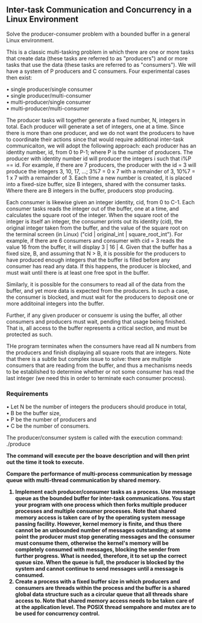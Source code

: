 ## Inter-task Communication and Concurrency in a Linux Environment

Solve the producer-consumer problem with a bounded buffer in a general Linux environment.

This is a classic multi-tasking problem in which there are one or more tasks that create data (these tasks are referred to as "producers") and or more tasks that use the data (these tasks are referred to as "consumers"). We will have a system of P producers and C consumers. Four experimental cases then exist:

• single producer/single consumer<br>
• single producer/multi-consumer<br>
• multi-producer/single consumer<br>
• multi-producer/multi-consumer

The producer tasks will together generate a fixed number, N, integers in total. Each producer will generate a set of integers, one at a time. Since there is more than one producer, and we do not want the producers to have to coordinate their actions since that would require additional inter-task communicaiton, we will adopt the following approach: each producer has an identity number, id, from 0 to P-1; where P is the number of producers. The producer with identity number id will producer the integers i such that i%P == id. For example, if there are 7 producers, the producer with the id = 3 will produce the integers 3, 10, 17, ...; 3%7 = 0 x 7 with a remainder of 3, 10%7 = 1 x 7 with a remainder of 3. Each time a new number is created, it is placed into a fixed-size buffer, size B integers, shared with the consumer tasks. Where there are B integers in the buffer, producers stop producing.

Each consumer is likewise given an integer identity, cid, from 0 to C-1. Each consumer tasks reads the integer out of the buffer, one at a time, and calculates the square root of the integer. When the square root of the integer is itself an integer, the consumer prints out its identity (cid), the original integer taken from the buffer, and the value of the square root on the terminal screen (in Linux) ("cid | original_int | square_root_int"). For example, if there are 6 consumers and consumer with cid = 3 reads the value 16 from the buffer, it will display 3 | 16 | 4. Given that the buffer has a fixed size, B, and assuming that N > B, it is possible for the producers to have produced enough integers that the buffer is filled before any consumer has read any data. If this happens, the producer is blocked, and must wait until there is at least one free spot in the buffer.

Similarly, it is possible for the consumers to read all of the data from the buffer, and yet more data is expected from the producers. In such a case, the consumer is blocked, and must wait for the producers to deposit one or more additoinal integers into the buffer.

Further, if any given producer or consuemr is using the buffer, all other consumers and producers must wait, pending that usage being finished. That is, all access to the buffer represents a critical section, and must be protected as such.

THe program terminates when the consumers have read all N numbers from the producers and finish displaying all square roots that are integers. Note that there is a subtle but complex issue to solve: there are multiple consumers that are reading from the buffer, and thus a mechanisms needs to be established to determine whether or not some consumer has read the last integer (we need this in order to terminate each consumer process).

### Requirements

• Let N be the number of integers the producers should produce in total,<br>
• B be the buffer size,<br>
• P be the number of producers and<br>
• C be the number of consumers.

The producer/consumer system is called with the execution command:<br>
     ./produce <N> <B> <P> <C>
  
The command will execute per the boave description and will then print out the time it took to execute.

Compare the performance of multi-process communication by message queue with multi-thread communication by shared memory.

1. Implement each producer/consumer tasks as a process. Use message queue as the bounded buffer for inter-task communications. You start your program with one process which then forks multiple producer processes and multiple consumer processes. Note that shared memory access is taken care of by the operating system message passing facility. However, kernel memory is finite, and thus there cannot be an unbounded number of messages outstanding; at some point the producer must stop generating messages and the consumer must consume them, otherwise the kernel's memory will be completely consumed with messages, blocking the sender from further progress. What is needed, therefore, it to set up the correct queue size. When the queue is full, the producer is blocked by the system and cannot continue to send messages until a message is consumed.<br>
2. Create a process with a fixed buffer size in which producers and consumers are threads within the process and the buffer is a shared global data structure such as a circular queue that all threads share access to. Note that shared memory access needs to be taken care of at the application level. The POSIX thread sempahore and mutex are to be used for concurrency control.
